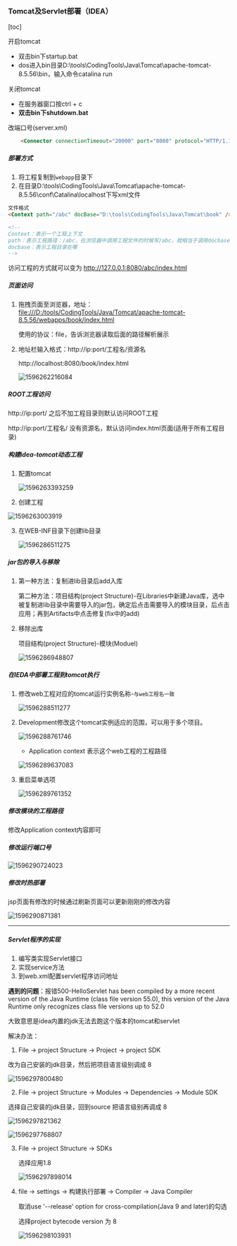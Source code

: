 ### Tomcat及Servlet部署（IDEA）

[toc]



开启tomcat

- 双击bin下startup.bat
- dos进入bin目录D:\tools\CodingTools\Java\Tomcat\apache-tomcat-8.5.56\bin，输入命令catalina run

关闭tomcat

- 在服务器窗口按ctrl + c
- **双击bin下shutdown.bat**



改端口号(server.xml)

~~~html
    <Connector connectionTimeout="20000" port="8080" protocol="HTTP/1.1" redirectPort="8443"/>
~~~



##### 部署方式

1. 将工程复制到`webapp`目录下
2. 在目录D:\tools\CodingTools\Java\Tomcat\apache-tomcat-8.5.56\conf\Catalina\localhost下写xml文件

~~~html
文件格式
<Context path="/abc" docBase="D:\tools\CodingTools\Java\Tomcat\book" />

<!--
Context：表示一个工程上下文
path：表示工程路径：/abc，在浏览器中调用工程文件的时候写/abc，就相当于调用docbase路径
docbase：表示工程目录在哪
-->
~~~

访问工程的方式就可以变为 http://127.0.0.1:8080/abc/index.html 



##### 页面访问

1. 拖拽页面至浏览器，地址： [file:///D:/tools/CodingTools/Java/Tomcat/apache-tomcat-8.5.56/webapps/book/index.html](file:///D:/tools/CodingTools/Java/Tomcat/apache-tomcat-8.5.56/webapps/book/index.html) 

   使用的协议：file，告诉浏览器读取后面的路径解析展示

2. 地址栏输入格式：http://ip:port/工程名/资源名

    http://localhost:8080/book/index.html 

   ![1596262216084](C:\Users\maxcs\AppData\Roaming\Typora\typora-user-images\1596262216084.png)



##### ROOT工程访问

http://ip:port/					之后不加工程目录则默认访问ROOT工程

http://ip:port/工程名/ 		没有资源名，默认访问index.html页面(适用于所有工程目录)



##### 构建idea-tomcat动态工程

1. 配置tomcat

   ![1596263393259](C:\Users\maxcs\AppData\Roaming\Typora\typora-user-images\1596263393259.png)

2. 创建工程

![1596263003919](C:\Users\maxcs\AppData\Roaming\Typora\typora-user-images\1596263003919.png)

3. 在WEB-INF目录下创建lib目录

   ![1596286511275](C:\Users\maxcs\AppData\Roaming\Typora\typora-user-images\1596286511275.png)



##### jar包的导入与移除

1. 第一种方法：复制进lib目录后add入库

   第二种方法：项目结构(project Structure)-在Libraries中新建Java库，选中被复制进lib目录中需要导入的jar包，确定后点击需要导入的模块目录，后点击应用；再到Artifacts中点击修复(fix中的add)

2. 移除出库

   项目结构(project Structure)-模块(Moduel)

   

   ![1596286948807](C:\Users\maxcs\AppData\Roaming\Typora\typora-user-images\1596286948807.png)

   

   

   

   

##### 在IEDA中部署工程到tomcat执行

1. 修改web工程对应的tomcat运行实例名称-`与web工程名一致`

   ![1596288511277](C:\Users\maxcs\AppData\Roaming\Typora\typora-user-images\1596288511277.png)

2. Development修改这个tomcat实例适应的范围，可以用于多个项目。

   

   ![1596288761746](C:\Users\maxcs\AppData\Roaming\Typora\typora-user-images\1596288761746.png)

   

   

   - Application context 表示这个web工程的工程路径

   ![1596289637083](C:\Users\maxcs\AppData\Roaming\Typora\typora-user-images\1596289637083.png)

3. 重启菜单选项

   ![1596289761352](C:\Users\maxcs\AppData\Roaming\Typora\typora-user-images\1596289761352.png)



##### 修改模块的工程路径

修改Application context内容即可



##### 修改运行端口号

![1596290724023](C:\Users\maxcs\AppData\Roaming\Typora\typora-user-images\1596290724023.png)



##### 修改时热部署

jsp页面有修改的时候通过刷新页面可以更新刚刚的修改内容

![1596290871381](C:\Users\maxcs\AppData\Roaming\Typora\typora-user-images\1596290871381.png)

---



##### Servlet程序的实现

1. 编写类实现Servlet接口
2. 实现service方法
3. 到web.xml配置servlet程序访问地址



**遇到的问题**：报错500-HelloServlet has been compiled by a more recent version of the Java Runtime (class file version 55.0), this version of the Java Runtime only recognizes class file versions up to 52.0

大致意思是idea内置的jdk无法去跑这个版本的tomcat和servlet



解决办法：

1.  File ->  project Structure -> Project -> project SDK 

   改为自己安装的jdk目录，然后把项目语言级别调成 8

   ![1596297800480](C:\Users\maxcs\AppData\Roaming\Typora\typora-user-images\1596297800480.png)

   

2.  File ->  project Structure ->  Modules ->  Dependencies  -> Module SDK 

   选择自己安装的jdk目录，回到source 把语言级别再调成 8 

   ![1596297821362](C:\Users\maxcs\AppData\Roaming\Typora\typora-user-images\1596297821362.png)

   ![1596297768807](C:\Users\maxcs\AppData\Roaming\Typora\typora-user-images\1596297768807.png)

   

3. File ->  project Structure -> SDKs

   选择应用1.8

   ![1596297898014](C:\Users\maxcs\AppData\Roaming\Typora\typora-user-images\1596297898014.png)

   

4. file -> settings -> 构建执行部署 -> Compiler -> Java Compiler 

   取消use '--release' option for cross-compilation(Java 9 and later)的勾选

   选择project bytecode version 为 8

   ![1596298103931](C:\Users\maxcs\AppData\Roaming\Typora\typora-user-images\1596298103931.png)















